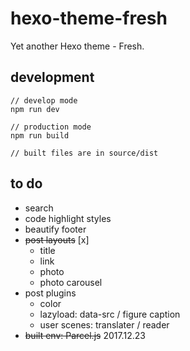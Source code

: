 # hexo-theme-fresh

Yet another Hexo theme - Fresh.

## development

```
// develop mode
npm run dev

// production mode
npm run build

// built files are in source/dist
```

## to do

* search
* code highlight styles
* beautify footer
* ~~post layouts~~ [x]
  * title
  * link
  * photo
  * photo carousel
* post plugins
  * color
  * lazyload: data-src / figure caption
  * user scenes: translater / reader
* ~~built env: Parcel.js~~ 2017.12.23